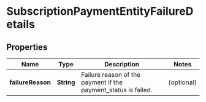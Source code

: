 

# SubscriptionPaymentEntityFailureDetails


## Properties

| Name | Type | Description | Notes |
|------------ | ------------- | ------------- | -------------|
|**failureReason** | **String** | Failure reason of the payment if the payment_status is failed. |  [optional] |



